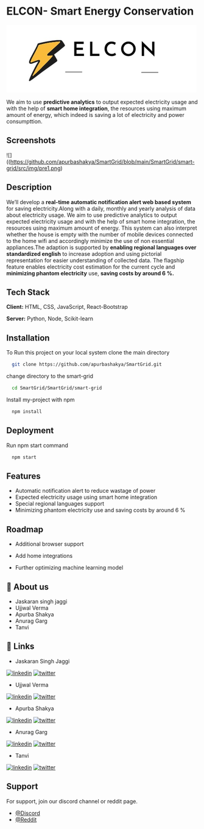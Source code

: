 # ELCON- Smart Energy Conservation
![Logo](https://github.com/apurbashakya/SmartGrid/blob/main/SmartGrid/smart-grid/src/img/logodark.jpeg)

We aim to use **predictive analytics** to output expected electricity usage and with the help of **smart home integration**, the resources using maximum amount of energy, which indeed is saving a lot of electricity and power consumpttion. 


## Screenshots

![]((https://github.com/apurbashakya/SmartGrid/blob/main/SmartGrid/smart-grid/src/img/pre1.png)




## Description

We’ll develop a **real-time automatic notification alert web based system**  for saving electricity.Along with a daily, monthly and yearly analysis of data about electricity usage. We aim to use predictive analytics to output expected electricity usage and with the help of smart home integration, the resources using maximum amount of energy. This system can also interpret whether the house is empty with the number of mobile devices connected to the home wifi and accordingly minimize the use of non essential appliances.The adaption is supported by **enabling regional languages over standardized english** to increase adoption and using pictorial representation for easier understanding of collected data. The flagship feature enables electricity cost estimation for the current cycle and **minimizing phantom electricity** use, **saving costs by around 6 %.**

## Tech Stack

**Client:** HTML, CSS, JavaScript, React-Bootstrap

**Server:** Python, Node, Scikit-learn


## Installation
To Run this project on your local system clone the main directory

```bash
  git clone https://github.com/apurbashakya/SmartGrid.git
```

change directory to the smart-grid
```bash
  cd SmartGrid/SmartGrid/smart-grid
```

Install my-project with npm

```bash
  npm install
```
    
## Deployment

Run npm start command

```bash
  npm start
```


## Features

-  Automatic notification alert to reduce wastage of power
- Expected electricity usage using smart home integration
- Special regional languages support 
-  Minimizing phantom electricity use and saving costs by around 6 %


## Roadmap

- Additional browser support

- Add home integrations
- Further optimizing machine learning model


## 🚀 About us
- Jaskaran singh jaggi
- Ujjwal Verma
- Apurba Shakya
- Anurag Garg
- Tanvi

## 🔗 Links
- Jaskaran Singh Jaggi

[![linkedin](https://img.shields.io/badge/linkedin-0A66C2?style=for-the-badge&logo=linkedin&logoColor=white)](https://www.linkedin.com/in/jaskaran-s-a137aa104/)
[![twitter](https://img.shields.io/badge/twitter-1DA1F2?style=for-the-badge&logo=twitter&logoColor=white)](https://twitter.com/in/jaskaran-s-a137aa104)
- Ujjwal Verma

[![linkedin](https://img.shields.io/badge/linkedin-0A66C2?style=for-the-badge&logo=linkedin&logoColor=white)](https://www.linkedin.com/in/ujjwal01/)
[![twitter](https://img.shields.io/badge/twitter-1DA1F2?style=for-the-badge&logo=twitter&logoColor=white)](https://twitter.com/ujjwal_verma01
)

- Apurba Shakya

[![linkedin](https://img.shields.io/badge/linkedin-0A66C2?style=for-the-badge&logo=linkedin&logoColor=white)](https://www.linkedin.com/)
[![twitter](https://img.shields.io/badge/twitter-1DA1F2?style=for-the-badge&logo=twitter&logoColor=white)](https://twitter.com/)

- Anurag Garg

[![linkedin](https://img.shields.io/badge/linkedin-0A66C2?style=for-the-badge&logo=linkedin&logoColor=white)](https://www.linkedin.com/in/anuraggarg01/)
[![twitter](https://img.shields.io/badge/twitter-1DA1F2?style=for-the-badge&logo=twitter&logoColor=white)](https://twitter.com/anurag_garg01)


 - Tanvi

[![linkedin](https://img.shields.io/badge/linkedin-0A66C2?style=for-the-badge&logo=linkedin&logoColor=white)](https://www.linkedin.com/)
[![twitter](https://img.shields.io/badge/twitter-1DA1F2?style=for-the-badge&logo=twitter&logoColor=white)](https://twitter.com/)


## Support

For support, join our discord channel or reddit page.

- [@Discord](https://discord.gg/ZuF9Q9Kb)
- [@Reddit](https://reddit.com/elcon_energy)